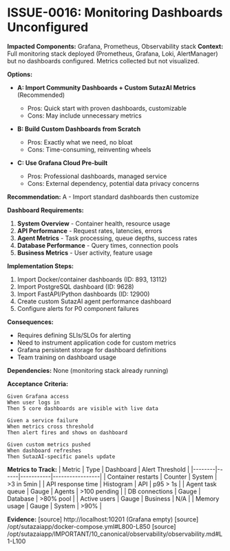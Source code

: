 # ISSUE-0016: Monitoring Dashboards Unconfigured

**Impacted Components:** Grafana, Prometheus, Observability stack
**Context:** Full monitoring stack deployed (Prometheus, Grafana, Loki, AlertManager) but no dashboards configured. Metrics collected but not visualized.

**Options:**
- **A: Import Community Dashboards + Custom SutazAI Metrics** (Recommended)
  - Pros: Quick start with proven dashboards, customizable
  - Cons: May include unnecessary metrics
  
- **B: Build Custom Dashboards from Scratch**
  - Pros: Exactly what we need, no bloat
  - Cons: Time-consuming, reinventing wheels
  
- **C: Use Grafana Cloud Pre-built**
  - Pros: Professional dashboards, managed service
  - Cons: External dependency, potential data privacy concerns

**Recommendation:** A - Import standard dashboards then customize

**Dashboard Requirements:**
1. **System Overview** - Container health, resource usage
2. **API Performance** - Request rates, latencies, errors
3. **Agent Metrics** - Task processing, queue depths, success rates
4. **Database Performance** - Query times, connection pools
5. **Business Metrics** - User activity, feature usage

**Implementation Steps:**
1. Import Docker/container dashboards (ID: 893, 13112)
2. Import PostgreSQL dashboard (ID: 9628)
3. Import FastAPI/Python dashboards (ID: 12900)
4. Create custom SutazAI agent performance dashboard
5. Configure alerts for P0 component failures

**Consequences:** 
- Requires defining SLIs/SLOs for alerting
- Need to instrument application code for custom metrics
- Grafana persistent storage for dashboard definitions
- Team training on dashboard usage

**Dependencies:** None (monitoring stack already running)

**Acceptance Criteria:**
```gherkin
Given Grafana access
When user logs in
Then 5 core dashboards are visible with live data

Given a service failure
When metrics cross threshold
Then alert fires and shows on dashboard

Given custom metrics pushed
When dashboard refreshes
Then SutazAI-specific panels update
```

**Metrics to Track:**
| Metric | Type | Dashboard | Alert Threshold |
|--------|------|-----------|-----------------|
| Container restarts | Counter | System | >3 in 5min |
| API response time | Histogram | API | p95 > 1s |
| Agent task queue | Gauge | Agents | >100 pending |
| DB connections | Gauge | Database | >80% pool |
| Active users | Gauge | Business | N/A |
| Memory usage | Gauge | System | >90% |

**Evidence:** 
[source] http://localhost:10201 (Grafana empty)
[source] /opt/sutazaiapp/docker-compose.yml#L800-L850
[source] /opt/sutazaiapp/IMPORTANT/10_canonical/observability/observability.md#L1-L100